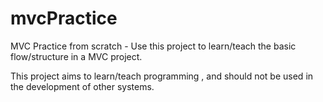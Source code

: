 # mvcPractice
MVC Practice from scratch - Use this project to learn/teach the basic flow/structure in a MVC project.

This project aims to learn/teach programming , and should not be used in the development of other systems.
